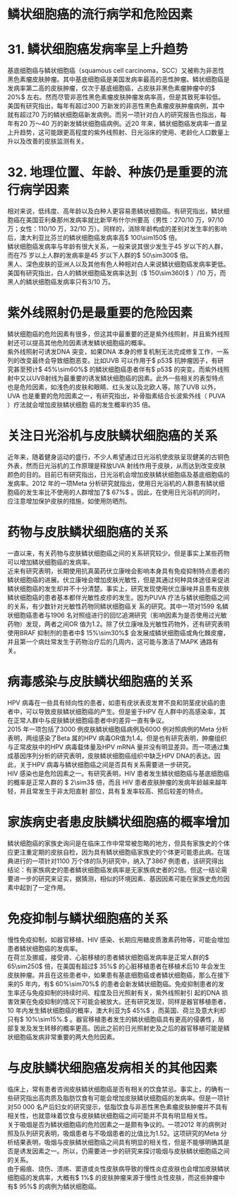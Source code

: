 # 鳞状细胞癌的流行病学和危险因素  
# 31.  鳞状细胞癌发病率呈上升趋势  
基底细胞癌与鳞状细胞癌（squamous cell carcinoma，SCC）又被称为非恶性黑色素瘤皮肤肿瘤。其中基底细胞癌是美国发病率最高的恶性肿瘤。鳞状细胞癌是发病率第二高的皮肤肿瘤，仅次于基底细胞癌，占皮肤非黑色素瘤肿瘤中的$ 20\%$  左右。然而尽管非恶性黑色素瘤皮肤肿瘤发病率高，但是其致死率较低。  
美国有研究指出，每年有超过300 万新发的非恶性黑色素瘤皮肤肿瘤病例，其中就有超过70 万的鳞状细胞癌新发病例。而另一项针对白人的研究报告也指出，每年有20 万～40 万的新发鳞状细胞癌病例。近20 年来，鳞状细胞癌发病率一直呈上升趋势，这可能跟更高程度的紫外线照射、日光浴床的使用、老龄化人口数量上升以及改善的皮肤监测有关。  
# 32. 地理位置、年龄、种族仍是重要的流行病学因素  
相对来说，低纬度、高年龄以及白种人更容易患鳞状细胞癌。有研究指出，鳞状细胞癌在美国亚利桑那州发病率就比新罕布什尔州要高（男性：270/10 万，97/10 万；女性：110/10 万，32/10 万）。同样的，消除年龄构成的差别对发生率的影响后，澳大利亚比芬兰的鳞状细胞癌发病率高$ 100\sim150$  倍。  
鳞状细胞癌发病率与年龄有很大关系，一般来说其很少发生于45 岁以下的人群，而在75 岁以上人群的发病率是45 岁以下人群的$ 50\sim300$  倍。  
黑人、深色皮肤的亚洲人以及其他有色人种相对白人来说鳞状细胞癌发病率更低。美国有研究指出，白人的鳞状细胞癌发病率达到（$ 150\sim360)$ ）/10 万，而黑人的鳞状细胞癌发病率只有3/10 万。  
#  紫外线照射仍是最重要的危险因素  
鳞状细胞癌的危险因素有很多，但这其中最重要的还是紫外线照射，并且紫外线照射还可以提高其他危险因素诱发鳞状细胞癌的概率。  
紫外线照射可诱发DNA 突变，如果DNA 本身的修复机制无法完成修复工作，一系列的改变最终会导致细胞恶变。比如UVB 可以作用于$ p53$  抗肿瘤因子，有研究甚至预计$ 45\%\sim60\%$ 的鳞状细胞癌患者伴有$ p53$  的突变。而紫外线照射中又以UVB射线为最重要的诱发鳞状细胞癌的因素。此外一些相关的表型特点也是危险因素，如浅色的皮肤和眼睛、红头发以及北欧人等。除了UVB 以外，UVA 也是重要的危险因素之一，有研究指出，补骨脂素结合长波紫外线（ PUVA ）疗法就会增加皮肤鳞状细胞 癌的发生概率约35 倍。  
#  关注日光浴机与皮肤鳞状细胞癌的关系  
近年来，随着健身运动的盛行，不少人希望通过日光浴机使皮肤呈现健美的古铜色外表，然而日光浴机的工作原理是释放UVA 射线作用于皮肤，从而达到改变皮肤颜色的目的。目前已有研究指出，日光浴机会增加皮肤鳞状细胞癌及基底细胞癌的发病率。2012 年的一项Meta 分析研究就指出，使用日光浴机的人群患有鳞状细胞癌的发生率比不使用的人群增加了$ 67\%$ 。因此，在使用日光浴机的同时，应注意增加保护皮肤的措施，如使用防晒剂。  
#  药物与皮肤鳞状细胞癌的关系  
一直以来，有关药物与皮肤鳞状细胞癌之间的关系研究较少。但是事实上某些药物可以增加鳞状细胞癌的发病率。  
近来有研究表明，长期使用抗真菌药伏立康唑会影响本身具有免疫抑制特点患者的鳞状细胞癌的进展。伏立康唑会增加皮肤光敏性，但是其通过何种具体途径来促进鳞状细胞癌的发生却并不十分清楚。事实上，研究发现使用伏立康唑并且患有皮肤鳞状细胞癌的患者基本都伴光敏性皮疹的发生。因为PUVA 疗法与鳞状细胞癌之间的关系，有少数针对光敏性药物同鳞状细胞癌关 系的研究。其中一项对1599 名鳞状细胞癌患者与1906 名对照组进行的回忆追溯研究（影响因素为是否使用过光敏药物）发现，两者之间OR 值为1.2。除了伏立康唑及光敏性药物外，还有研究表明使用BRAF 抑制剂的患者中$ 15\%\sim30\%$  会发展成鳞状细胞癌或角化棘皮瘤，并且第一个病灶常发生于药物治疗后的几周内，这可能与激活了MAPK 通路有关。  
#  病毒感染与皮肤鳞状细胞癌的关系  
HPV 病毒在一些具有倾向性的患者，如患有疣状表皮发育不良和阴茎疣状癌的患者中，可以导致皮肤鳞状细胞癌的产生。但是鉴于HPV 在人群中的高感染率，其在正常人群中与皮肤鳞状细胞癌患者中的差异一直有争议。  
2015 年一项包括了3000 例皮肤鳞状细胞癌病例及6000 例对照病例的Meta 分析表明，两组感染了Beta 属的HPV 病毒OR值为1.4。但是也有研究表明，肿瘤组织与正常皮肤中的HPV 病毒载体量及HPV mRNA 量并没有明显差异。而一项通过集成基因序列分析的研究表明，皮肤鳞状细胞癌组织中缺乏HPV DNA的表达。因此，关于HPV 病毒与鳞状细胞癌之间是否具有关系需要进一步研究。  
HIV 感染也是危险因素之一。有研究表明，HIV 患者发生鳞状细胞癌与基底细胞癌的概率是正常人群的 $ 2\sim3$   倍，而且 HIV 患者皮肤肿瘤的发病年龄越来越年轻，并且常发生于非太阳直射 部位，具有复发率较高、预后较差的特点。  
#  家族病史者患皮肤鳞状细胞癌的概率增加  
鳞状细胞癌的家族史询问是在临床工作中常常被忽略的地方，但具有家族史的个体应更注重定期的皮肤自检，因为具有鳞状细胞癌家族史的个体更可能患此病。在瑞典进行的一项针对1100 万个体的队列研究中，纳入了3867 例患者，该研究得出结论：有家族病史的患者鳞状细胞癌发病率是无家族病史者的2倍。但这一结论需要进一步的研究来证实，据猜测，相似的环境因素、基因因素可能在家族史危险因素中起到了一定作用。  
#  免疫抑制与鳞状细胞癌的关系  
慢性免疫抑制，如器官移植、HIV 感染、长期应用糖皮质激素药物等，可能会增加患者鳞状细胞癌的发病率。  
在荷兰及挪威，接受肾、心脏移植的患者鳞状细胞癌发病率是正常人群的$ 65\sim250$  倍，在美国有超过$ 35\%$  的心脏移植患者在移植术后10 年会发生皮肤肿瘤。并且在这些患者中，如果患有基底细胞癌或者鳞状细胞癌，那么在接下来的5 年内，有$ 60\%\sim70\%$  的患者会新发鳞状细胞癌。免疫抑制患者的发生率还与免疫抑制的持续时间、程度及日光照射有关，紫外线照射引 起的DNA 损害效果在免疫抑制的情况下可能会被放大。还有研究发现，同样是器官移植患者，10 年内发生鳞状细胞癌的概率，澳大利亚为$ 45\%$ ，而英国、荷兰及意大利却只有$ 10\%\sim15\%.$ 。器官移植患者发生的鳞状细胞癌具有更高的侵袭性，局部复发及发生转移的概率更高。因此之前的日光照射史及之后的器官移植可能是鳞状细胞癌发病非常重要的两大危险因素。  
#  与皮肤鳞状细胞癌发病相关的其他因素  
临床上，常有患者咨询皮肤鳞状细胞癌是否有相关的饮食禁忌。事实上，的确有一些研究指出高肉质及脂肪饮食有可能会增加皮肤鳞状细胞癌的发病率。但是一项针对50 000 名产后妇女的研究提示，低脂饮食与非恶性黑色素瘤皮肤肿瘤并不具有相关性，也就意味着饮食与皮肤鳞状细胞癌之间可能并不具有明显相关性。  
关于吸烟是否为鳞状细胞癌的危险因素之一是颇有争议的。一项2012 年的病例对照及队列研究表明，吸烟患者与不吸烟患者的比值比为1.52。这项研究的Meta 分析结果表明，吸烟与皮肤鳞状细胞癌之间具有明显的相关性，但是不能够明确其是否是诱发因素之一。所以，仍需要进一步的研究来探讨吸烟与皮肤鳞状细胞癌之间的关系。  
由于瘢痕、烧伤、溃疡、窦道或炎性皮肤病导致的慢性炎症皮肤也会增加皮肤鳞状细胞癌的发病率，大概有$ 1\%$  的皮肤肿瘤来源于慢性炎性皮肤，而这些肿瘤中有$ 95\%$  的病例为鳞状细胞癌。  